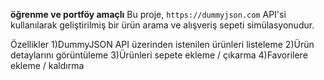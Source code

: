 **öğrenme ve portföy amaçlı**
Bu proje, `https://dummyjson.com` API'si kullanılarak geliştirilmiş bir ürün arama ve alışveriş sepeti simülasyonudur.

Özellikler
1)DummyJSON API üzerinden istenilen ürünleri listeleme
2)Ürün detaylarını görüntüleme
3)Ürünleri sepete ekleme / çıkarma
4)Favorilere ekleme / kaldırma
